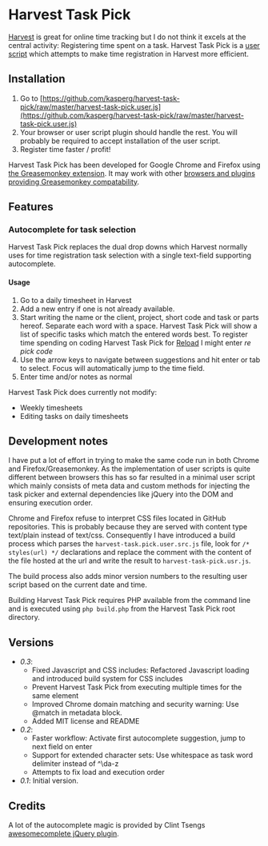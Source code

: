 # Harvest Task Pick

[Harvest](http://www.getharvest.com/) is great for online time tracking but I do not think it excels at the central activity: Registering time spent on a task. Harvest Task Pick is a [user script](http://wiki.greasespot.net/User_script "Definition of user script") which attempts to make time registration in Harvest more efficient.

## Installation

1. Go to [https://github.com/kasperg/harvest-task-pick/raw/master/harvest-task-pick.user.js](https://github.com/kasperg/harvest-task-pick/raw/master/harvest-task-pick.user.js)
2. Your browser or user script plugin should handle the rest. You will probably be required to accept installation of the user script.
3. Register time faster / profit!

Harvest Task Pick has been developed for Google Chrome and Firefox using [the Greasemonkey extension](https://addons.mozilla.org/en-US/firefox/addon/greasemonkey/). It may work with other [browsers and plugins providing Greasemonkey compatability](http://en.wikipedia.org/wiki/Greasemonkey#Equivalents_for_other_browsers).

## Features

### Autocomplete for task selection

Harvest Task Pick replaces the dual drop downs which Harvest normally uses for time registration task selection with a single text-field supporting autocomplete.

#### Usage

1. Go to a daily timesheet in Harvest
2. Add a new entry if one is not already available.
3. Start writing the name or the client, project, short code and task or parts hereof. Separate each word with a space. Harvest Task Pick will show a list of specific tasks which match the entered words best. To register time spending on coding Harvest Task Pick for [Reload](http://reload.dk) I might enter *re pick code*
5. Use the arrow keys to navigate between suggestions and hit enter or tab to select. Focus will automatically jump to the time field.
6. Enter time and/or notes as normal

Harvest Task Pick does currently not modify:

- Weekly timesheets
- Editing tasks on daily timesheets

## Development notes

I have put a lot of effort in trying to make the same code run in both Chrome and Firefox/Greasemonkey. As the implementation of user scripts is quite different between browsers this has so far resulted in a minimal user script which mainly consists of meta data and custom methods for injecting the task picker and external dependencies like jQuery into the DOM and ensuring execution order.

Chrome and Firefox refuse to interpret CSS files located in GitHub repositories. This is probably because they are served with  content type text/plain instead of text/css. Consequently I have introduced a build process which parses the `harvest-task.pick.user.src.js` file, look for `/* styles(url) */` declarations and replace the comment with the content of the file hosted at the url and write the result to `harvest-task-pick.usr.js`.

The build process also adds minor version numbers to the resulting user script based on the current date and time.

Building Harvest Task Pick requires PHP available from the command line and is executed using `php build.php` from the Harvest Task Pick root directory.

## Versions 

- *0.3*:
  - Fixed Javascript and CSS includes: Refactored Javascript loading and introduced build system for CSS includes
  - Prevent Harvest Task Pick from executing multiple times for the same element
  - Improved Chrome domain matching and security warning: Use @match in metadata block.
  - Added MIT license and README
- *0.2*:
  - Faster workflow: Activate first autocomplete suggestion, jump to next field on enter
  - Support for extended character sets: Use whitespace as task word delimiter instead of ^\da-z
  - Attempts to fix load and execution order
- *0.1*: Initial version. 

## Credits

A lot of the autocomplete magic is provided by Clint Tsengs [awesomecomplete jQuery plugin](https://github.com/clint-tseng/awesomecomplete).
